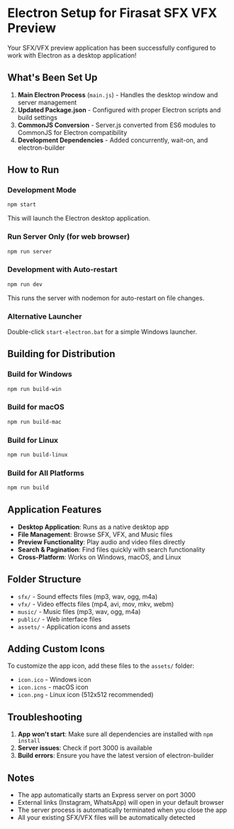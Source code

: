 # Electron Setup for Firasat SFX VFX Preview

Your SFX/VFX preview application has been successfully configured to work with Electron as a desktop application!

## What's Been Set Up

1. **Main Electron Process** (`main.js`) - Handles the desktop window and server management
2. **Updated Package.json** - Configured with proper Electron scripts and build settings
3. **CommonJS Conversion** - Server.js converted from ES6 modules to CommonJS for Electron compatibility
4. **Development Dependencies** - Added concurrently, wait-on, and electron-builder

## How to Run

### Development Mode
```bash
npm start
```
This will launch the Electron desktop application.

### Run Server Only (for web browser)
```bash
npm run server
```

### Development with Auto-restart
```bash
npm run dev
```
This runs the server with nodemon for auto-restart on file changes.

### Alternative Launcher
Double-click `start-electron.bat` for a simple Windows launcher.

## Building for Distribution

### Build for Windows
```bash
npm run build-win
```

### Build for macOS
```bash
npm run build-mac
```

### Build for Linux
```bash
npm run build-linux
```

### Build for All Platforms
```bash
npm run build
```

## Application Features

- **Desktop Application**: Runs as a native desktop app
- **File Management**: Browse SFX, VFX, and Music files
- **Preview Functionality**: Play audio and video files directly
- **Search & Pagination**: Find files quickly with search functionality
- **Cross-Platform**: Works on Windows, macOS, and Linux

## Folder Structure

- `sfx/` - Sound effects files (mp3, wav, ogg, m4a)
- `vfx/` - Video effects files (mp4, avi, mov, mkv, webm)
- `music/` - Music files (mp3, wav, ogg, m4a)
- `public/` - Web interface files
- `assets/` - Application icons and assets

## Adding Custom Icons

To customize the app icon, add these files to the `assets/` folder:
- `icon.ico` - Windows icon
- `icon.icns` - macOS icon
- `icon.png` - Linux icon (512x512 recommended)

## Troubleshooting

1. **App won't start**: Make sure all dependencies are installed with `npm install`
2. **Server issues**: Check if port 3000 is available
3. **Build errors**: Ensure you have the latest version of electron-builder

## Notes

- The app automatically starts an Express server on port 3000
- External links (Instagram, WhatsApp) will open in your default browser
- The server process is automatically terminated when you close the app
- All your existing SFX/VFX files will be automatically detected 
